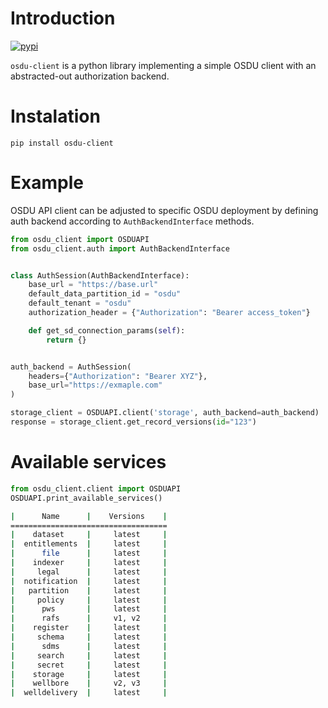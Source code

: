 # Introduction

[![pypi](https://img.shields.io/pypi/v/osdu-client.svg)](https://pypi.org/project/osdu-client/)

`osdu-client` is a python library implementing a simple OSDU client with an abstracted-out authorization backend.

# Instalation
```
pip install osdu-client
```

# Example
OSDU API client can be adjusted to specific OSDU deployment by defining auth backend according to `AuthBackendInterface` methods.



```python
from osdu_client import OSDUAPI
from osdu_client.auth import AuthBackendInterface


class AuthSession(AuthBackendInterface):
    base_url = "https://base.url"
    default_data_partition_id = "osdu"
    default_tenant = "osdu"
    authorization_header = {"Authorization": "Bearer access_token"}

    def get_sd_connection_params(self):
        return {}


auth_backend = AuthSession(
    headers={"Authorization": "Bearer XYZ"},
    base_url="https://exmaple.com"
)

storage_client = OSDUAPI.client('storage', auth_backend=auth_backend)
response = storage_client.get_record_versions(id="123")

```
# Available services

```python
from osdu_client.client import OSDUAPI
OSDUAPI.print_available_services()
```

```bash
|      Name      |    Versions    |
===================================
|    dataset     |     latest     |
|  entitlements  |     latest     |
|      file      |     latest     |
|    indexer     |     latest     |
|     legal      |     latest     |
|  notification  |     latest     |
|   partition    |     latest     |
|     policy     |     latest     |
|      pws       |     latest     |
|      rafs      |     v1, v2     |
|    register    |     latest     |
|     schema     |     latest     |
|      sdms      |     latest     |
|     search     |     latest     |
|     secret     |     latest     |
|    storage     |     latest     |
|    wellbore    |     v2, v3     |
|  welldelivery  |     latest     |
```

